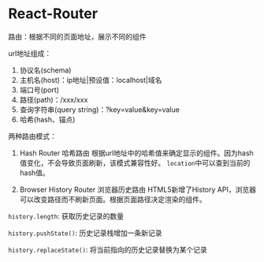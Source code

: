 # React-Router

路由：根据不同的页面地址，展示不同的组件

url地址组成：
1. 协议名(schema)
2. 主机名(host)：ip地址|预设值：localhost|域名
3. 端口号(port)
4. 路径(path)：/xxx/xxx
5. 查询字符串(query string)：?key=value&key=value
6. 哈希(hash、锚点)

两种路由模式：
1. Hash Router 哈希路由
根据url地址中的哈希值来确定显示的组件。因为hash值变化，不会导致页面刷新，该模式兼容性好。
`location`中可以查到当前的hash值。

2. Browser History Router 浏览器历史路由
HTML5新增了History API，浏览器可以改变路径而不刷新页面。根据页面路径决定渲染的组件。

`history.length`: 获取历史记录的数量

`history.pushState()`: 历史记录栈增加一条新记录

`history.replaceState()`: 将当前指向的历史记录替换为某个记录